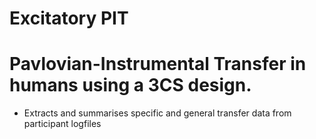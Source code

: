 # Excitatory PIT
Pavlovian-Instrumental Transfer in humans using a 3CS design.
===============
- Extracts and summarises specific and general transfer data from participant logfiles
